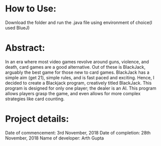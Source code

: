 # How to Use:
Download the folder and run the .java file using environment of choice(I used BlueJ)

# Abstract:
In an era where most video games revolve around guns, violence, and death, card games are a good alternative. Out of these is BlackJack, arguably the best game for those new to card games. BlackJack has a simple aim (get 21), simple rules, and is fast paced and exciting. Hence, I decided to create a Blackjack program, creatively titled BlackJack. This program is designed for only one player; the dealer is an AI. This program allows players grasp the game, and even allows for more complex strategies like card counting.

# Project details:
Date of commencement: 3rd November, 2018 
Date of completion: 28th November, 2018 
Name of developer: Arth Gupta 
